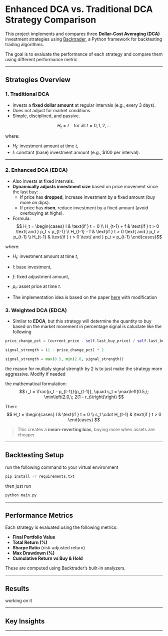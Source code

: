 # Enhanced DCA vs. Traditional DCA Strategy Comparison

This project implements and compares three **Dollar-Cost Averaging (DCA)** investment strategies using [Backtrader](https://www.backtrader.com/), a Python framework for backtesting trading algorithms.

The goal is to evaluate the performance of each strategy and compare them using different performance metric

---

## Strategies Overview

### 1. **Traditional DCA**
- Invests a **fixed dollar amount** at regular intervals (e.g., every 3 days).
- Does not adjust for market conditions.
- Simple, disciplined, and passive.

$$
H_t = I \quad \text{for all } t = 0, 1, 2, \dots
$$

where:  
- $H_t$: investment amount at time $t$,  
- $I$: constant (base) investment amount (e.g., \$100 per interval).


---

### 2. **Enhanced DCA (EDCA)**
- Also invests at fixed intervals.
- **Dynamically adjusts investment size** based on price movement since the last buy:
  - If price has **dropped**, increase investment by a fixed amount (buy more on dips).
  - If price has **risen**, reduce investment by a fixed amount (avoid overbuying at highs).
- Formula:  
$$
H_t = 
\begin{cases}
I & \text{if } t = 0 \\
H_{t-1} + f & \text{if } t > 0 \text{ and } p_t < p_{t-1} \\
H_{t-1} - f & \text{if } t > 0 \text{ and } p_t > p_{t-1} \\
H_{t-1} & \text{if } t > 0 \text{ and } p_t = p_{t-1}
\end{cases}$$

where:
- $H_t$: investment amount at time $t$,
- $I$: base investment,
- $f$: fixed adjustment amount,
- $p_t$: asset price at time $t$.


- The implementation idea is based on the paper [here](https://digitalcommons.unl.edu/cgi/viewcontent.cgi?article=1025&context=financefacpub) with modification

### 3. **Weighted DCA (EDCA)**
- Similar to **EDCA**, but this strategy will determine the quantity to buy based on the market movement in percentage
signal is caluclate like the following 
```py
price_change_pct = (current_price - self.last_buy_price) / self.last_buy_price

signal_strength = (1 - price_change_pct) * 2

signal_strength = max(0.5, min(2.0, signal_strength))
```
the reason for mutliply signal strength by 2 is to just make the strategy more aggressive. Modify if needed

the mathematical formulation:
$$
r_t = \frac{p_t - p_{t-1}}{p_{t-1}}, \quad
s_t = \max\left(0.5,\; \min\left(2.0,\; 2(1 - r_t)\right)\right)
$$

Then:
$$
H_t = 
\begin{cases}
I & \text{if } t = 0 \\
s_t \cdot H_{t-1} & \text{if } t > 0
\end{cases}
$$


> This creates a **mean-reverting bias**, buying more when assets are cheaper.

---

## Backtesting Setup
run the following command to your virtual environment
```bash
pip install -r requirements.txt
```
then just run
```bash
python main.py
```

---


## Performance Metrics

Each strategy is evaluated using the following metrics:

- **Final Portfolio Value**
- **Total Return (%)**
- **Sharpe Ratio** (risk-adjusted return)
- **Max Drawdown (%)**
- **Cumulative Return vs Buy & Hold**

These are computed using Backtrader’s built-in analyzers.

---

## Results

working on it

---

## Key Insights

---